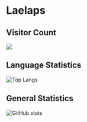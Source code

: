 # Laelaps

## Visitor Count

![](https://visitor-badge.laobi.icu/badge?page_id=lae-laps.lae-laps)

## Language Statistics

![Top Langs](https://github-readme-stats.vercel.app/api/top-langs/?username=lae-laps&theme=dark)

## General Statistics

![GitHub stats](https://github-readme-stats.vercel.app/api?username=lae-laps&show_icons=true&theme=tokyonight)
